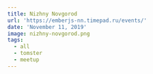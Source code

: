 ```yaml
---
title: Nizhny Novgorod
url: 'https://emberjs-nn.timepad.ru/events/'
date: 'November 11, 2019'
image: nizhny-novgorod.png
tags:
  - all
  - tomster
  - meetup
---
```

